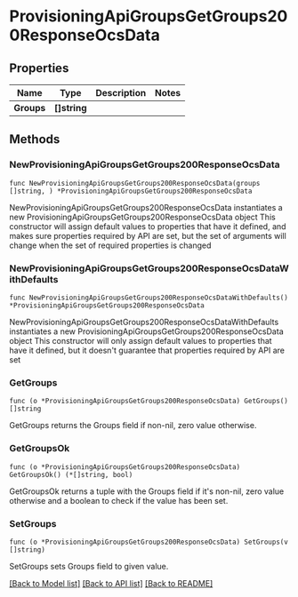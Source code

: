 # ProvisioningApiGroupsGetGroups200ResponseOcsData

## Properties

Name | Type | Description | Notes
------------ | ------------- | ------------- | -------------
**Groups** | **[]string** |  | 

## Methods

### NewProvisioningApiGroupsGetGroups200ResponseOcsData

`func NewProvisioningApiGroupsGetGroups200ResponseOcsData(groups []string, ) *ProvisioningApiGroupsGetGroups200ResponseOcsData`

NewProvisioningApiGroupsGetGroups200ResponseOcsData instantiates a new ProvisioningApiGroupsGetGroups200ResponseOcsData object
This constructor will assign default values to properties that have it defined,
and makes sure properties required by API are set, but the set of arguments
will change when the set of required properties is changed

### NewProvisioningApiGroupsGetGroups200ResponseOcsDataWithDefaults

`func NewProvisioningApiGroupsGetGroups200ResponseOcsDataWithDefaults() *ProvisioningApiGroupsGetGroups200ResponseOcsData`

NewProvisioningApiGroupsGetGroups200ResponseOcsDataWithDefaults instantiates a new ProvisioningApiGroupsGetGroups200ResponseOcsData object
This constructor will only assign default values to properties that have it defined,
but it doesn't guarantee that properties required by API are set

### GetGroups

`func (o *ProvisioningApiGroupsGetGroups200ResponseOcsData) GetGroups() []string`

GetGroups returns the Groups field if non-nil, zero value otherwise.

### GetGroupsOk

`func (o *ProvisioningApiGroupsGetGroups200ResponseOcsData) GetGroupsOk() (*[]string, bool)`

GetGroupsOk returns a tuple with the Groups field if it's non-nil, zero value otherwise
and a boolean to check if the value has been set.

### SetGroups

`func (o *ProvisioningApiGroupsGetGroups200ResponseOcsData) SetGroups(v []string)`

SetGroups sets Groups field to given value.



[[Back to Model list]](../README.md#documentation-for-models) [[Back to API list]](../README.md#documentation-for-api-endpoints) [[Back to README]](../README.md)


